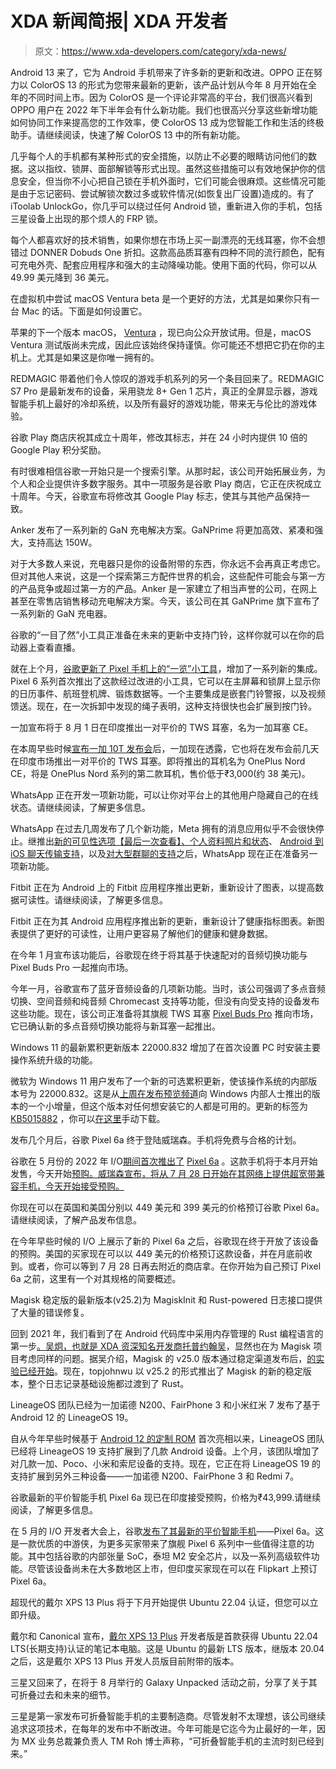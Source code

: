 # XDA 新闻简报| XDA 开发者

> 原文：<https://www.xda-developers.com/category/xda-news/>

[](/new-oppo-coloros-13-features-boost-productivity/)

Android 13 来了，它为 Android 手机带来了许多新的更新和改进。OPPO 正在努力以 ColorOS 13 的形式为您带来最新的更新，该产品计划从今年 8 月开始在全年的不同时间上市。因为 ColorOS 是一个评论非常高的平台，我们很高兴看到 OPPO 用户在 2022 年下半年会有什么新功能。我们也很高兴分享这些新增功能如何协同工作来提高您的工作效率，使 ColorOS 13 成为您智能工作和生活的终极助手。请继续阅读，快速了解 ColorOS 13 中的所有新功能。

[](/how-to-easily-bypass-samsung-frp-with-unlockgo/)

几乎每个人的手机都有某种形式的安全措施，以防止不必要的眼睛访问他们的数据。这以指纹、锁屏、面部解锁等形式出现。虽然这些措施可以有效地保护你的信息安全，但当你不小心把自己锁在手机外面时，它们可能会很麻烦。这些情况可能是由于忘记密码、尝试解锁次数过多或软件情况(如恢复出厂设置)造成的。有了 iToolab UnlockGo，你几乎可以绕过任何 Android 锁，重新进入你的手机，包括三星设备上出现的那个烦人的 FRP 锁。

[](/dive-into-music-with-the-donner-dobuds-one/)

每个人都喜欢好的技术销售，如果你想在市场上买一副漂亮的无线耳塞，你不会想错过 DONNER Dobuds One 折扣。这款高品质耳塞有四种不同的流行颜色，配有可充电外壳、配套应用程序和强大的主动降噪功能。使用下面的代码，你可以从 49.99 美元降到 36 美元。

[](/macos-ventura-virtual-machine-setup/)

在虚拟机中尝试 macOS Ventura beta 是一个更好的方法，尤其是如果你只有一台 Mac 的话。下面是如何设置它。

苹果的下一个版本 macOS， [Ventura](https://www.xda-developers.com/macos-ventura/) ，现已向公众开放试用。但是，macOS Ventura 测试版尚未完成，因此应该始终保持谨慎。你可能还不想把它扔在你的主机上。尤其是如果这是你唯一拥有的。

[](/early-bird-sale-redmagic-7s-pro/)

REDMAGIC 带着他们令人惊叹的游戏手机系列的另一个条目回来了。REDMAGIC S7 Pro 是最新发布的设备，采用骁龙 8+ Gen 1 芯片，真正的全屏显示器，游戏智能手机上最好的冷却系统，以及所有最好的游戏功能，带来无与伦比的游戏体验。

[](/google-play-store-turns-10/)

谷歌 Play 商店庆祝其成立十周年，修改其标志，并在 24 小时内提供 10 倍的 Google Play 积分奖励。

有时很难相信谷歌一开始只是一个搜索引擎。从那时起，该公司开始拓展业务，为个人和企业提供许多数字服务。其中一项服务是谷歌 Play 商店，它正在庆祝成立十周年。今天，谷歌宣布将修改其 Google Play 标志，使其与其他产品保持一致。

[](/anker-ganprime-charging-solutions/)

Anker 发布了一系列新的 GaN 充电解决方案。GaNPrime 将更加高效、紧凑和强大，支持高达 150W。

对于大多数人来说，充电器只是你的设备附带的东西，你永远不会再真正考虑它。但对其他人来说，这是一个探索第三方配件世界的机会，这些配件可能会与第一方的产品竞争或超过第一方的产品。Anker 是一家建立了相当声誉的公司，在网上甚至在零售店销售移动充电解决方案。今天，该公司在其 GaNPrime 旗下宣布了一系列新的 GaN 充电器。

[](/at-a-glance-doorbell-alerts-ring-doorbells/)

谷歌的“一目了然”小工具正准备在未来的更新中支持门铃，这样你就可以在你的启动器上查看直播。

就在上个月，[谷歌更新了 Pixel 手机上的“一览”小工具](https://www.xda-developers.com/pixel-feature-drop-june-2022/)，增加了一系列新的集成。Pixel 6 系列首次推出了这款经过改进的小工具，它可以在主屏幕和锁屏上显示你的日历事件、航班登机牌、锻炼数据等。一个主要集成是嵌套门铃警报，以及视频馈送。现在，在一次拆卸中发现的绳子表明，这种支持很快也会扩展到按门铃。

[](/oneplus-nord-buds-ce-launch-announcement/)

一加宣布将于 8 月 1 日在印度推出一对平价的 TWS 耳塞，名为一加耳塞 CE。

在本周早些时候[宣布一加 10T 发布会](https://www.xda-developers.com/oneplus-10t-august-3-launch-announcement/)后，一加现在透露，它也将在发布会前几天在印度市场推出一对平价的 TWS 耳塞。即将推出的耳机名为 OnePlus Nord CE，将是 OnePlus Nord 系列的第二款耳机，售价低于₹3,000(约 38 美元)。

[](/whatsapp-hide-online-status/)

WhatsApp 正在开发一项新功能，可以让你对平台上的其他用户隐藏自己的在线状态。请继续阅读，了解更多信息。

WhatsApp 在过去几周发布了几个新功能，Meta 拥有的消息应用似乎不会很快停止。继推出[新的可见性选项【最后一次查看】、个人资料照片和状态](https://www.xda-developers.com/whatsapp-new-visibility-options-last-seen-profile-photo-status/)、 [Android 到 iOS 聊天传输支持](https://www.xda-developers.com/whatsapp-data-transfer-from-android-to-ios-official/)，以及[对大型群聊的支持](https://www.xda-developers.com/whatsapp-512-people-limit-rolling-out/)之后，WhatsApp 现在正在准备另一项新功能。

[](/fitbit-app-redesigned-charts/)

Fitbit 正在为 Android 上的 Fitbit 应用程序推出更新，重新设计了图表，以提高数据可读性。请继续阅读，了解更多信息。

Fitbit 正在为其 Android 应用程序推出新的更新，重新设计了健康指标图表。新图表提供了更好的可读性，让用户更容易了解他们的健康和健身数据。

[](/fast-pair-audio-switching-pixel-buds-pro/)

在今年 1 月宣布该功能后，谷歌现在终于将其基于快速配对的音频切换功能与 Pixel Buds Pro 一起推向市场。

今年一月，谷歌宣布了蓝牙音频设备的几项新功能。当时，该公司强调了多点音频切换、空间音频和纯音频 Chromecast 支持等功能，但没有向受支持的设备发布这些功能。现在，该公司正准备将其旗舰 TWS 耳塞 [Pixel Buds Pro](https://www.xda-developers.com/google-pixel-buds-pro-announced/) 推向市场，它已确认新的多点音频切换功能将与新耳塞一起推出。

[](/windows-11-cumulative-update-22000-829/)

Windows 11 的最新累积更新版本 22000.832 增加了在首次设置 PC 时安装主要操作系统升级的功能。

微软为 Windows 11 用户发布了一个新的可选累积更新，使该操作系统的内部版本号为 22000.832。这是从[上周在发布预览频道](https://www.xda-developers.com/windows-11-22000-829-major-updates-setup/)向 Windows 内部人士推出的版本的一个小增量，但这个版本对任何想安装它的人都是可用的。更新的标签为 [KB5015882](https://support.microsoft.com/en-us/topic/july-21-2022-kb5015882-os-build-22000-829-preview-473e1d95-06a0-4f40-9554-cdc7cca85584) ，你可以[在这里](https://www.catalog.update.microsoft.com/Search.aspx?q=KB5015882)手动下载。

[](/get-google-pixel-6a-free-verizon/)

发布几个月后，谷歌 Pixel 6a 终于登陆威瑞森。手机将免费与合格的计划。

谷歌在 5 月份的 2022 年 I/O[期间首次推出了](https://www.xda-developers.com/google-io-2022-recap-major-announcements/) [Pixel 6a](https://www.xda-developers.com/pixel-6a-launch-specs-features-pricing/) 。这款手机将于本月开始发售，今天开始[预购。威瑞森宣布，将从 7 月 28 日开始在其网络上提供超宽带兼容手机，今天开始接受预购。](https://www.xda-developers.com/pixel-6a-pre-order-us-uk/)

[](/pixel-6a-pre-order-us-uk/)

你现在可以在英国和美国分别以 449 美元和 399 美元的价格预订谷歌 Pixel 6a。请继续阅读，了解产品发布信息。

在今年早些时候的 I/O 上展示了新的 Pixel 6a 之后，谷歌现在终于开放了该设备的预购。美国的买家现在可以以 449 美元的价格预订这款设备，并在月底前收到。或者，你可以等到 7 月 28 日再去附近的商店拿。在你开始为自己预订 Pixel 6a 之前，这里有一个对其规格的简要概述。

[](/magisk-25-2-release-rust-logging/)

Magisk 稳定版的最新版本(v25.2)为 MagiskInit 和 Rust-powered 日志接口提供了大量的错误修复。

回到 2021 年，我们看到了在 Android 代码库中采用内存管理的 Rust 编程语言的第一步[。吴炯，也就是 XDA 资深知名开发商](https://www.xda-developers.com/google-developing-android-rust/)[托普约翰吴](https://forum.xda-developers.com/m/topjohnwu.4470081/)，显然也在为 Magisk 项目考虑同样的问题。据吴介绍，Magisk 的 v25.0 版本通过稳定渠道发布后，[的实验已经开始](https://twitter.com/topjohnwu/status/1538462758332575744)。现在，topjohnwu 以 v25.2 的形式推出了 Magisk 的新的稳定版本，整个日志记录基础设施都过渡到了 Rust。

[](/lineageos-19-oneplus-nord-n200-fairphone-3-redmi-7/)

LineageOS 团队已经为一加诺德 N200、FairPhone 3 和小米红米 7 发布了基于 Android 12 的 LineageOS 19。

自从今年早些时候基于 [Android 12 的定制 ROM](https://www.xda-developers.com/android-12-custom-rom/) 首次亮相以来，LineageOS 团队已经将 LineageOS 19 支持扩展到了几款 Android 设备。上个月，该团队增加了对几款一加、Poco、小米和索尼设备的支持。现在，它正在将 LineageOS 19 的支持扩展到另外三种设备——一加诺德 N200、FairPhone 3 和 Redmi 7。

[](/pixel-6a-pre-order-india/)

谷歌最新的平价智能手机 Pixel 6a 现已在印度接受预购，价格为₹43,999.请继续阅读，了解更多信息。

在 5 月的 I/O 开发者大会上，谷歌[发布了其最新的平价智能手机](https://www.xda-developers.com/pixel-6a-launch-specs-features-pricing/)——Pixel 6a。这是一款优质的中游侠，为更多买家带来了旗舰 Pixel 6 系列中一些值得注意的功能。其中包括谷歌的内部张量 SoC，泰坦 M2 安全芯片，以及一系列高级软件功能。尽管该设备尚未在大多数地区上市，但印度买家现在可以在 Flipkart 上预订 Pixel 6a。

[](/dell-xps-13-plus-certified-ubuntu-22-04-lts/)

超现代的戴尔 XPS 13 Plus 将于下月开始提供 Ubuntu 22.04 认证，但您可以立即升级。

戴尔和 Canonical 宣布，[戴尔 XPS 13 Plus](https://www.xda-developers.com/dell-xps-13-plus/) 开发者版是首款获得 Ubuntu 22.04 LTS(长期支持)认证的笔记本电脑。这是 Ubuntu 的最新 LTS 版本，继版本 20.04 之后，这是戴尔 XPS 13 Plus 开发人员版目前附带的版本。

[](/samsung-foldables-future-with-galaxy-z-fold-4/)

三星又回来了，在将于 8 月举行的 Galaxy Unpacked 活动之前，分享了关于其可折叠过去和未来的细节。

三星是第一家发布可折叠智能手机的主要制造商。尽管发射不太理想，该公司继续追求这项技术，在每年的发布中不断改进。今年可能是它迄今为止最好的一年，因为 MX 业务总裁兼负责人 TM Roh 博士声称，“可折叠智能手机的主流时刻已经到来。”